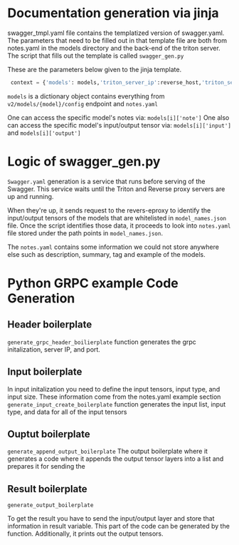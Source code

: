 # Documentation generation via jinja
swagger_tmpl.yaml file contains the templatized version of swagger.yaml. The parameters that need to be filled out in that template file are both from notes.yaml in the models directory and the back-end of the triton server.
The script that fills out the template is called `swagger_gen.py`


These are the parameters below given to the jinja template.
```python
 context = {'models': models,'triton_server_ip':reverse_host,'triton_server_port':reverse_port}
```
`models` is a dictionary object contains everything from `v2/models/{model}/config` endpoint and `notes.yaml`

One can access the specific model's notes via: ` models[i]['note'] `
One also can access the specific model's input/output tensor via: ` models[i]['input'] ` and `models[i]['output']`



# Logic of swagger_gen.py

`Swagger.yaml` generation is a service that runs before serving of the Swagger. This service waits until the Triton and Reverse proxy servers are up and running.

When they're up, it sends request to the revers-eproxy to identify the input/output tensors of the models that are whitelisted in `model_names.json` file. Once the script identifies those data, it proceeds to look into `notes.yaml` file stored under the path points in `model_names.json`.

The `notes.yaml` contains some information we could not store anywhere else such as description, summary, tag and example of the models.

# Python GRPC example Code Generation

## Header boilerplate
`generate_grpc_header_boilierplate`
function generates the grpc initalization, server IP, and port.
## Input boilerplate

In input initalization you need to define the input tensors, input type, and input size. These information come from the notes.yaml example section
`generate_input_create_boilerplate`
function generates the input list, input type, and data for all of the input tensors

## Ouptut boilerplate
`generate_append_output_boilerplate`
The output boilerplate where it generates a code where it appends the output tensor layers into a list and prepares it for sending the
## Result boilerplate
`generate_output_boilerplate`

To get the result you have to send the input/output layer and store that information in result variable. This part of the code can be generated by the function. Additionally, it prints out the output tensors.
